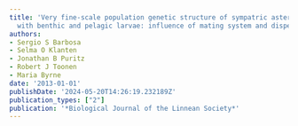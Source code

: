 ```yaml
---
title: 'Very fine-scale population genetic structure of sympatric asterinid sea stars
  with benthic and pelagic larvae: influence of mating system and dispersal potential'
authors:
- Sergio S Barbosa
- Selma O Klanten
- Jonathan B Puritz
- Robert J Toonen
- Maria Byrne
date: '2013-01-01'
publishDate: '2024-05-20T14:26:19.232189Z'
publication_types: ["2"]
publication: '*Biological Journal of the Linnean Society*'
---
```

